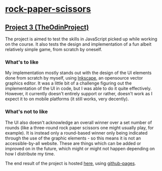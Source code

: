 # [rock-paper-scissors](https://anupamvamsi.github.io/rock-paper-scissors/)
## [Project 3 (TheOdinProject)](https://www.theodinproject.com/lessons/foundations-rock-paper-scissors)

The project is aimed to test the skills in JavaScript picked up while working on the course. It also tests the design and implementation of a fun albeit relatively simple game, from scratch by oneself.

### What's to like
My implementation mostly stands out with the design of the UI elements done from scratch by myself, using [Inkscape,](https://inkscape.org/) an opensource vector graphics editor. It was a little bit of a challenge figuring out the implementation of the UI in code, but I was able to do it quite effectively. However, it currently doesn't entirely support or rather, doesn't work as I expect it to on mobile platforms (it still works, very decently).

### What's not to like
The UI also doesn't acknowledge an overall winner over a set number of rounds (like a three-round rock paper scissors one might usually play, for example). It is instead only a round-based winner only being indicated through the use of the graphic elements - so this means it is not an accessible-by-all website. These are things which can be added or improved on in the future, which might or might not happen depending on how I distribute my time.

The end result of the project is hosted [here](https://anupamvamsi.github.io/rock-paper-scissors/), using [github-pages](https://docs.github.com/en/pages).
